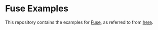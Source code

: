 # Fuse Examples

This repository contains the examples for [Fuse](https://fuseopen.com), as
referred to from [here](https://fuseopen.com/examples/).
